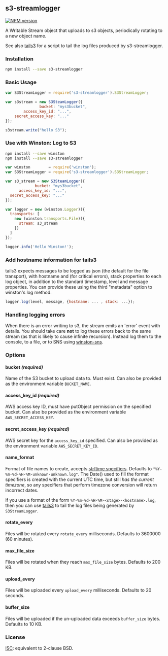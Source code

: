 ## s3-streamlogger
[![NPM version](https://badge.fury.io/js/s3-streamlogger.svg)](http://badge.fury.io/js/s3-streamlogger)


A Writable Stream object that uploads to s3 objects, periodically rotating to a
new object name.

See also [tails3](http://github.com/coggle/tails3) for a script to tail the log
files produced by s3-streamlogger.

### Installation
```bash
npm install --save s3-streamlogger
```

### Basic Usage
```js
var S3StreamLogger = require('s3-streamlogger').S3StreamLogger;

var s3stream = new S3SteamLogger({
               bucket: "mys3bucket",
        access_key_id: "...",
    secret_access_key: "..."
});

s3stream.write("hello S3");
```

### Use with Winston: Log to S3
```sh
npm install --save winston
npm install --save s3-streamlogger
```

```js
var winston        = require('winston');
var S3StreamLogger = require('s3-streamlogger').S3StreamLogger;

var s3_stream = new S3SteamLogger({
             bucket: "mys3bucket",
      access_key_id: "...",
  secret_access_key: "..."
});

var logger = new (winston.Logger)({
  transports: [
    new (winston.transports.File)({
      stream: s3_stream
    })
  ]
});

logger.info('Hello Winston!');
```

### Add hostname information for tails3
tails3 expects messages to be logged as json (the default for the file
transport), with hostname and (for critical errors), stack properties to each
log object, in addition to the standard timestamp, level and message
properties. You can provide these using the third "metadata" option to
winston's log method:

```js
logger.log(level, message, {hostname: ... , stack: ...});
```

### Handling logging errors
When there is an error writing to s3, the stream emits an 'error' event with
details. You should take care **not** to log these errors back to the same
stream (as that is likely to cause infinite recursion). Instead log them to the
console, to a file, or to SNS using [winston-sns](https://github.com/jesseditson/winston-sns).


### Options

#### bucket *(required)*
Name of the S3 bucket to upload data to. Must exist.
Can also be provided as the environment variable `BUCKET_NAME`.

#### access_key_id *(required)*
AWS access key ID, must have putObject permission on the specified bucket.
Can also be provided as the environment variable `AWS_SECRET_ACCESS_KEY`.

#### secret_access_key *(required)*
AWS secret key for the `access_key_id` specified.
Can also be provided as the environment variable `AWS_SECRET_KEY_ID`.

#### name_format
Format of file names to create, accepts [strftime specifiers](https://github.com/samsonjs/strftime). Defaults to `"%Y-%m-%d-%H-%M-unknown-unknown.log"`. The Date() used to fill the format specifiers is created with the current UTC time, but still *has the current timezone*, so any specifiers that perform timezone conversion will return incorrect dates.

If you use a format of the form `%Y-%m-%d-%H-%M-<stage>-<hostname>.log`, then
you can use [tails3](http://github.com/coggle/tails3) to tail the log files
being generated by `S3StreamLogger`.

#### rotate_every
Files will be rotated every `rotate_every` milliseconds. Defaults to 3600000 (60
minutes).

#### max_file_size
Files will be rotated when they reach `max_file_size` bytes. Defaults to 200 KB.

#### upload_every
Files will be uploaded every `upload_every` milliseconds. Defaults to 20
seconds.

#### buffer_size
Files will be uploaded if the un-uploaded data exceeds `buffer_size` bytes.
Defaults to 10 KB.


### License
[ISC](http://opensource.org/licenses/ISC): equivalent to 2-clause BSD.

